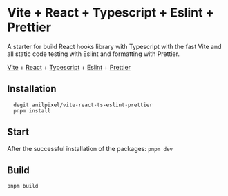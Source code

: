 # Vite + React + Typescript + Eslint + Prettier

A starter for build React hooks library with Typescript with the fast Vite and all static code testing with Eslint and formatting with Prettier.

[Vite](https://github.com/vitejs/vite) + [React](https://reactjs.org/) + [Typescript](https://www.typescriptlang.org/) + [Eslint](https://eslint.org/) + [Prettier](https://prettier.io/)

## Installation

```shell
  degit anilpixel/vite-react-ts-eslint-prettier
  pnpm install
```

## Start

After the successful installation of the packages: `pnpm dev`

## Build

`pnpm build`
